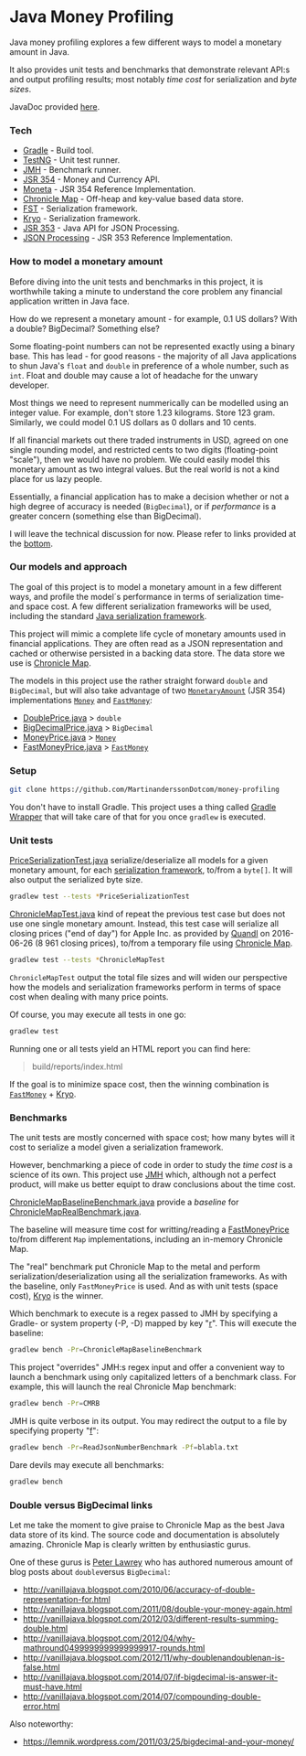 # Java Money Profiling

Java money profiling explores a few different ways to model a monetary amount in Java.

It also provides unit tests and benchmarks that demonstrate relevant API:s and output profiling results; most notably *time cost* for serialization and *byte sizes*.

JavaDoc provided [here].

### Tech

* [Gradle] - Build tool.
* [TestNG] - Unit test runner.
* [JMH] - Benchmark runner.
* [JSR 354] - Money and Currency API.
* [Moneta] - JSR 354 Reference Implementation.
* [Chronicle Map] - Off-heap and key-value based data store.
* [FST] - Serialization framework.
* [Kryo] - Serialization framework.
* [JSR 353] - Java API for JSON Processing.
* [JSON Processing] - JSR 353 Reference Implementation.

### How to model a monetary amount

Before diving into the unit tests and benchmarks in this project, it is worthwhile taking a minute to understand the core problem any financial application written in Java face.

How do we represent a monetary amount - for example, 0.1 US dollars? With a double? BigDecimal? Something else?

Some floating-point numbers can not be represented exactly using a binary base. This has lead - for good reasons - the majority of all Java applications to shun Java's `float` and `double` in preference of a whole number, such as `int`. Float and double may cause a lot of headache for the unwary developer.

Most things we need to represent nummerically can be modelled using an integer value. For example, don't store 1.23 kilograms. Store 123 gram. Similarly, we could model 0.1 US dollars as 0 dollars and 10 cents.

If all financial markets out there traded instruments in USD, agreed on one single rounding model, and restricted cents to two digits (floating-point "scale"), then we would have no problem. We could easily model this monetary amount as two integral values. But the real world is not a kind place for us lazy people.

Essentially, a financial application has to make a decision whether or not a high degree of accuracy is needed (`BigDecimal`), or if *performance* is a greater concern (something else than BigDecimal).

I will leave the technical discussion for now. Please refer to links provided at the [bottom](#double-versus-bigdecimal-links).

### Our models and approach

The goal of this project is to model a monetary amount in a few different ways, and profile the model´s performance in terms of serialization time- and space cost. A few different serialization frameworks will be used, including the standard [Java serialization framework].

This project will mimic a complete life cycle of monetary amounts used in financial applications. They are often read as a JSON representation and cached or otherwise persisted in a backing data store. The data store we use is [Chronicle Map].

The models in this project use the rather straight forward `double` and `BigDecimal`, but will also take advantage of two [`MonetaryAmount`](https://github.com/JavaMoney/jsr354-api/blob/master/src/main/java/javax/money/MonetaryAmount.java) (JSR 354) implementations [`Money`](https://github.com/JavaMoney/jsr354-ri/blob/master/src/main/java/org/javamoney/moneta/Money.java) and [`FastMoney`](https://github.com/JavaMoney/jsr354-ri/blob/master/src/main/java/org/javamoney/moneta/FastMoney.java):

* [DoublePrice.java] > `double`
* [BigDecimalPrice.java] > `BigDecimal`
* [MoneyPrice.java] > [`Money`](https://github.com/JavaMoney/jsr354-ri/blob/master/src/main/java/org/javamoney/moneta/Money.java)
* [FastMoneyPrice.java] > [`FastMoney`](https://github.com/JavaMoney/jsr354-ri/blob/master/src/main/java/org/javamoney/moneta/FastMoney.java)

### Setup

```sh
git clone https://github.com/MartinanderssonDotcom/money-profiling
```

You don't have to install Gradle. This project uses a thing called [Gradle Wrapper] that will take care of that for you once `gradlew` is executed.

### Unit tests

[PriceSerializationTest.java] serialize/deserialize all models for a given monetary amount, for each [serialization framework], to/from a `byte[]`. It will also output the serialized byte size.

```sh
gradlew test --tests *PriceSerializationTest
```

[ChronicleMapTest.java] kind of repeat the previous test case but does not use one single monetary amount. Instead, this test case will serialize all closing prices ("end of day") for Apple Inc. as provided by [Quandl] on 2016-06-26 (8 961 closing prices), to/from a temporary file using [Chronicle Map].

```sh
gradlew test --tests *ChronicleMapTest
```

`ChronicleMapTest` output the total file sizes and will widen our perspective how the models and serialization frameworks perform in terms of space cost when dealing with many price points.

Of course, you may execute all tests in one go:

```sh
gradlew test
```

Running one or all tests yield an HTML report you can find here:

> build/reports/index.html

If the goal is to minimize space cost, then the winning combination is [`FastMoney`](https://github.com/JavaMoney/jsr354-ri/blob/master/src/main/java/org/javamoney/moneta/FastMoney.java) + [Kryo].

### Benchmarks

The unit tests are mostly concerned with space cost; how many bytes will it cost to serialize a model given a serialization framework.

However, benchmarking a piece of code in order to study the *time cost* is a science of its own. This project use [JMH] which, although not a perfect product, will make us better equipt to draw conclusions about the time cost.

[ChronicleMapBaselineBenchmark.java] provide a *baseline* for [ChronicleMapRealBenchmark.java].

The baseline will measure time cost for writting/reading a [FastMoneyPrice] to/from different `Map` implementations, including an in-memory Chronicle Map.

The "real" benchmark put Chronicle Map to the metal and perform serialization/deserialization using all the serialization frameworks. As with the baseline, only `FastMoneyPrice` is used. And as with unit tests (space cost), [Kryo] is the winner.

Which benchmark to execute is a regex passed to JMH by specifying a Gradle- or system property (-P, -D) mapped by key "[r]". This will execute the baseline:

```sh
gradlew bench -Pr=ChronicleMapBaselineBenchmark
```

This project "overrides" JMH:s regex input and offer a convenient way to launch a benchmark using only capitalized letters of a benchmark class. For example, this will launch the real Chronicle Map benchmark:

```sh
gradlew bench -Pr=CMRB
```

JMH is quite verbose in its output. You may redirect the output to a file by specifying property "[f]":

```sh
gradlew bench -Pr=ReadJsonNumberBenchmark -Pf=blabla.txt
```

Dare devils may execute all benchmarks:

```sh
gradlew bench
```

### Double versus BigDecimal links

Let me take the moment to give praise to Chronicle Map as the best Java data store of its kind. The source code and documentation is absolutely amazing. Chronicle Map is clearly written by enthusiastic gurus.

One of these gurus is [Peter Lawrey] who has authored numerous amount of blog posts about `double`versus `BigDecimal`:

 - http://vanillajava.blogspot.com/2010/06/accuracy-of-double-representation-for.html
 - http://vanillajava.blogspot.com/2011/08/double-your-money-again.html
 - http://vanillajava.blogspot.com/2012/03/different-results-summing-double.html
 - http://vanillajava.blogspot.com/2012/04/why-mathround0499999999999999917-rounds.html
 - http://vanillajava.blogspot.com/2012/11/why-doublenandoublenan-is-false.html
 - http://vanillajava.blogspot.com/2014/07/if-bigdecimal-is-answer-it-must-have.html
 - http://vanillajava.blogspot.com/2014/07/compounding-double-error.html

Also noteworthy:

 - https://lemnik.wordpress.com/2011/03/25/bigdecimal-and-your-money/

   [here]: <https://martinanderssondotcom.github.io/money-profiling/api/>
   [Gradle]: <https://gradle.org>
   [TestNG]: <http://testng.org>
   [JMH]: <http://openjdk.java.net/projects/code-tools/jmh>
   [JSR 354]: <https://github.com/JavaMoney/jsr354-api>
   [Moneta]: <http://javamoney.github.io/ri.html>
   [Chronicle Map]: <http://chronicle.software/products/chronicle-map>
   [FST]: <https://ruedigermoeller.github.io/fast-serialization>
   [Kryo]: <https://github.com/EsotericSoftware/kryo>
   [JSR 353]: <https://jcp.org/en/jsr/detail?id=353>
   [JSON Processing]: <https://jsonp.java.net>
   [Java serialization framework]: <https://docs.oracle.com/javase/8/docs/platform/serialization/spec/serialTOC.html>
   [DoublePrice.java]: <https://github.com/MartinanderssonDotcom/money-profiling/blob/master/src/test/java/com/martinandersson/money/lib/model/DoublePrice.java>
   [BigDecimalPrice.java]: <https://github.com/MartinanderssonDotcom/money-profiling/blob/master/src/test/java/com/martinandersson/money/lib/model/BigDecimalPrice.java>
   [MoneyPrice.java]: <https://github.com/MartinanderssonDotcom/money-profiling/blob/master/src/test/java/com/martinandersson/money/lib/model/MoneyPrice.java>
   [FastMoneyPrice.java]: <https://github.com/MartinanderssonDotcom/money-profiling/blob/master/src/test/java/com/martinandersson/money/lib/model/FastMoneyPrice.java>
   [Gradle Wrapper]: <https://docs.gradle.org/current/userguide/gradle_wrapper.html>
   [PriceSerializationTest.java]: <https://github.com/MartinanderssonDotcom/money-profiling/blob/master/src/test/java/com/martinandersson/money/unittest/PriceSerializationTest.java>
   [serialization framework]: <https://github.com/MartinanderssonDotcom/money-profiling/blob/master/src/test/java/com/martinandersson/money/lib/serializer/SerializationFramework.java>
   [ChronicleMapTest.java]: <https://github.com/MartinanderssonDotcom/money-profiling/blob/master/src/test/java/com/martinandersson/money/unittest/ChronicleMapTest.java>
   [Quandl]: <https://www.quandl.com>
   [ChronicleMapBaselineBenchmark.java]: <https://github.com/MartinanderssonDotcom/money-profiling/blob/master/src/test/java/com/martinandersson/money/benchmark/ChronicleMapBaselineBenchmark.java>
   [ChronicleMapRealBenchmark.java]: <https://github.com/MartinanderssonDotcom/money-profiling/blob/master/src/test/java/com/martinandersson/money/benchmark/ChronicleMapRealBenchmark.java>
   [FastMoneyPrice]: <https://github.com/MartinanderssonDotcom/money-profiling/blob/master/src/test/java/com/martinandersson/money/lib/model/FastMoneyPrice.java>
   [r]: <https://github.com/MartinanderssonDotcom/money-profiling/blob/master/src/test/java/com/martinandersson/money/lib/SystemProperties.java#L14-L44>
   [f]: <https://github.com/MartinanderssonDotcom/money-profiling/blob/master/src/test/java/com/martinandersson/money/lib/SystemProperties.java#L46-L54>
   [Peter Lawrey]: <http://stackoverflow.com/users/57695>
